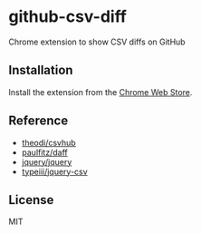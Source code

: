 # github-csv-diff

Chrome extension to show CSV diffs on GitHub

## Installation

Install the extension from the [Chrome Web Store](https://chrome.google.com/webstore).

## Reference

- [theodi/csvhub](https://github.com/theodi/csvhub)
- [paulfitz/daff](https://github.com/paulfitz/daff)
- [jquery/jquery](https://github.com/jquery/jquery)
- [typeiii/jquery-csv](https://github.com/typeiii/jquery-csv)

## License

MIT
